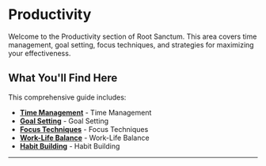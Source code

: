 # Productivity

Welcome to the Productivity section of Root Sanctum. This area covers time management, goal setting, focus techniques, and strategies for maximizing your effectiveness.

## What You'll Find Here

This comprehensive guide includes:

- **[Time Management](./time-management.md)** - Time Management
- **[Goal Setting](./goal-setting.md)** - Goal Setting
- **[Focus Techniques](./focus-techniques.md)** - Focus Techniques
- **[Work-Life Balance](./work-life-balance.md)** - Work-Life Balance
- **[Habit Building](./habit-building.md)** - Habit Building

---
